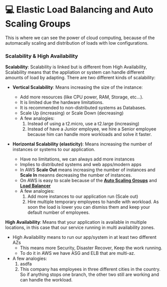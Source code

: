 # 💻 Elastic Load Balancing and Auto Scaling Groups

This is where we can see the power of cloud computing, because of the automacally scaling and distribution of loads with low configurations.

### Scalability & High Availability

**Scalability**: Scalability is linked but is different from High Availability, Scalability means that the appliation or system can handle different amounts of load by adapting. There are two different kinds of scalability:

- **Vertical Scalability**: Means increasing the size of the instance:

  - Add more resources (like CPU power, RAM, Storage, etc...).
  - It is limited due the hardware limitations.
  - It is recommended to non-distributed systems as Databases.
  - Scale Up (increasing) or Scale Down (decreasing)
  - A few analogies:
    1. Instead of using a t2.micro, use a t2.large (increasing)
    2. Instead of have a Junior employee, we hire a Senior employee because him can handle more workloads and solve it faster.

- **Horizontal Scalability (elasticity)**: Means increasing the number of instances or systems to our application.
  - Have no limitations, we can always add more instances
  - Implies to distributed systems and web apps/modern apps
  - In AWS **Scale Out** means increasing the number of instances and **Scale In** meanns decreasing the number of instances.
  - On AWS is easy to scale because of the [**Auto Scaling Groups**]() and [**Load Balancer**]()
  - A few analogies:
    1. Add more instances to our application run (Scale out)
    2. Hire multiple temporary employees to handle with workload. As soon the load is lower you can dismiss them and keep your default number of employees.

**High Availability**: Means that your application is available in multiple locations, in this case that our service running in multi availability zones.

- High Availability means to run our app/system in at least two different AZs
  - This means more Security, Disaster Recover, Keep the work running.
  - To do it in AWS we have ASG and ELB that are multi-az.
- A few analogies:
  1. asdfa
  2. This company has employees in three different cities in the country. So if anything stops one branch, the other two still are working and can handle the workload.
